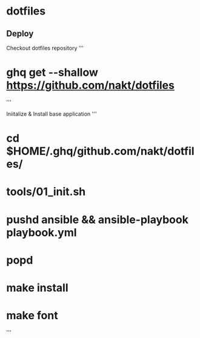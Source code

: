 # dotfiles

## Deploy

Checkout dotfiles repository
'''
# ghq get --shallow https://github.com/nakt/dotfiles
'''

Iniitalize & Install base application
'''
# cd $HOME/.ghq/github.com/nakt/dotfiles/
# tools/01_init.sh
# pushd ansible && ansible-playbook playbook.yml
# popd
# make install
# make font
'''


